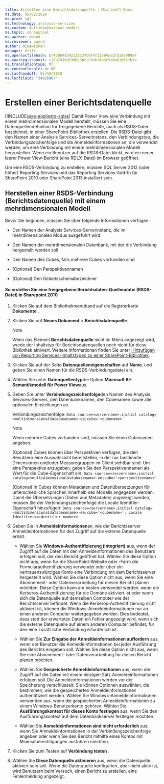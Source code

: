 ```yaml
---
title: Erstellen eine Berichtsdatenquelle | Microsoft Docs
ms.date: 05/02/2018
ms.prod: sql
ms.technology: analysis-services
ms.custom: multidimensional-models
ms.topic: conceptual
ms.author: owend
ms.reviewer: owend
author: minewiskan
manager: kfile
ms.openlocfilehash: bf4b8048392121c37b6f4f13584aa2fd18a90984
ms.sourcegitcommit: c12a7416d1996a3bcce3ebf4a3c9abe61b02fb9e
ms.translationtype: MT
ms.contentlocale: de-DE
ms.lasthandoff: 05/10/2018
ms.locfileid: "34026967"
---
```

# <a name="create-a-report-data-source"></a>Erstellen einer Berichtsdatenquelle
[!INCLUDE[ssas-appliesto-sqlas](../../includes/ssas-appliesto-sqlas.md)]
  Damit Power View eine Verbindung mit einem mehrdimensionalen Modell herstellt, müssen Sie eine Datenquellendefinition für freigegebene Berichte, auch als RSDS-Datei bezeichnet, in einer SharePoint-Bibliothek erstellen. Die RSDS-Datei gibt den Namen einer Analysis Services-Serverinstanz, den Verbindungstyp, die Verbindungszeichenfolge und die Anmeldeinformationen an, die verwendet werden, um eine Verbindung mit einem mehrdimensionalen Modell herzustellen. Wenn ein Benutzer auf die RSDS-Datei klickt, wird ein neuer, leerer Power View-Bericht (eine RDLX-Datei) im Browser geöffnet.  
  
 Um eine RSDS-Verbindung zu erstellen, müssen SQL Server 2012 (oder höher) Reporting Services und das Reporting Services-Add-In für SharePoint 2010 oder SharePoint 2013 installiert sein.  
  
## <a name="create-a-report-data-source-rsds-connection-to-a-multidimensional-model"></a>Herstellen einer RSDS-Verbindung (Berichtsdatenquelle) mit einem mehrdimensionalen Modell  
 Bevor Sie beginnen, müssen Sie über folgende Informationen verfügen:  
  
-   Den Namen der Analysis Services-Serverinstanz, die im mehrdimensionalen Modus ausgeführt wird  
  
-   Den Namen der mehrdimensionalen Datenbank, mit der die Verbindung hergestellt werden soll  
  
-   Den Namen des Cubes, falls mehrere Cubes vorhanden sind  
  
-   (Optional) Den Perspektivennamen  
  
-   (Optional) Den Gebietsschemabezeichner  
  
#### <a name="to-create-a-shared-report-data-source-rsds-file-sharepoint-2010"></a>So erstellen Sie eine freigegebene Berichtsdaten-Quellendatei (RSDS-Datei) in Sharepoint 2010  
  
1.  Klicken Sie auf dem Bibliothekmenüband auf die Registerkarte **Dokumente** .  
  
2.  Klicken Sie auf **Neues Dokument**  > **Berichtsdatenquelle**.  
  
    > [!NOTE]  
    >  Wenn das Element **Berichtsdatenquelle** nicht im Menü angezeigt wird, wurde der Inhaltstyp für Berichtsdatenquellen noch nicht für diese Bibliothek aktiviert. Weitere Informationen finden Sie unter [Hinzufügen von Reporting Services-Inhaltstypen zu einer SharePoint-Bibliothek](../../reporting-services/report-server-sharepoint/add-reporting-services-content-types-to-a-sharepoint-library.md).  
  
3.  Klicken Sie auf der Seite **Datenquelleneigenschaften** auf **Name**, und geben Sie einen Namen für die RSDS-Verbindungsdatei ein.  
  
4.  Wählen Sie unter **Datenquellentyp**die Option **Microsoft BI-Semantikmodell für Power View**aus.  
  
5.  Geben Sie unter **Verbindungszeichenfolge**den Namen des Analysis Services-Servers, den Datenbanknamen, den Cubenamen sowie alle optionalen Einstellungen an.  
  
     Verbindungszeichenfolge: `Data source=<servername>;initial catalog=<multidimensionaldatabasename>-ee;cube='<cubename>’`  
  
    > [!NOTE]  
    >  Wenn mehrere Cubes vorhanden sind, müssen Sie einen Cubenamen angeben.  
  
     (Optional) Cubes können über Perspektiven verfügen, die den Benutzern eine Auswahlsicht bereitstellen, in der nur bestimmte Dimensionen und/oder Measuregruppen im Client sichtbar sind. Um eine Perspektive anzugeben, geben Sie den Perspektivennamen als Wert für die Cube-Eigenschaft ein: `Data source=<servername>;initial catalog=<multidimensionaldatabasename>-ee;cube='<perspectivename>’`  
  
     (Optional) In Cubes können Metadaten und Datenübersetzungen für unterschiedliche Sprachen innerhalb des Modells angegeben werden. Damit die Übersetzungen (Daten und Metadaten) angezeigt werden, müssen Sie der Verbindungszeichenfolge die Locale Identifier-Eigenschaft hinzufügen: `Data source=<servername>;initial catalog=<multidimensionaldatabasename>-ee;cube='<cubename>’; Locale Identifier=<identifier number>`  
  
6.  Geben Sie in **Anmeldeinformationen**an, wie der Berichtsserver Anmeldeinformationen für den Zugriff auf die externe Datenquelle erhält.  
  
    -   Wählen Sie **Windows-Authentifizierung (integriert)** aus, wenn der Zugriff auf die Daten mit den Anmeldeinformationen des Benutzers erfolgen soll, der den Bericht geöffnet hat. Wählen Sie diese Option nicht aus, wenn für die SharePoint-Website oder -Farm die Formularauthentifizierung verwendet oder über ein vertrauenswürdiges Konto eine Verbindung mit dem Berichtsserver hergestellt wird. Wählen Sie diese Option nicht aus, wenn Sie eine Abonnement- oder Datenverarbeitung für diesen Bericht planen möchten. Diese Option kann am besten verwendet werden, wenn die Kerberos-Authentifizierung für die Domäne aktiviert ist oder wenn sich die Datenquelle auf demselben Computer wie der Berichtsserver befindet. Wenn die Kerberos-Authentifizierung nicht aktiviert ist, können die Windows-Anmeldeinformationen nur an einen anderen Computer weitergegeben werden. Dies bedeutet, dass statt der erwarteten Daten ein Fehler angezeigt wird, wenn sich die externe Datenquelle auf einem anderen Computer befindet, für den eine zusätzliche Verbindung erforderlich ist.  
  
    -   Wählen Sie **Zur Eingabe der Anmeldeinformationen auffordern** aus, wenn der Benutzer die Anmeldeinformationen bei jeder Ausführung des Berichts eingeben soll. Wählen Sie diese Option nicht aus, wenn Sie eine Abonnement- oder Datenverarbeitung für diesen Bericht planen möchten.  
  
    -   Wählen Sie **Gespeicherte Anmeldeinformationen** aus, wenn der Zugriff auf die Daten mit einem einzigen Satz Anmeldeinformationen erfolgen soll. Die Anmeldeinformationen werden vor der Speicherung verschlüsselt. Sie können Optionen auswählen, die bestimmen, wie die gespeicherten Anmeldeinformationen authentifiziert werden. Wählen Sie Windows-Anmeldeinformationen verwenden aus, wenn die gespeicherten Anmeldeinformationen zu einem Windows-Benutzerkonto gehören. Wählen Sie **Ausführungskontext für dieses Konto festlegen** aus, wenn Sie den Ausführungskontext auf dem Datenbankserver festlegen möchten.  
  
    -   Wählen Sie **Anmeldeinformationen sind nicht erforderlich** aus, wenn Sie Anmeldeinformationen in der Verbindungszeichenfolge angeben oder wenn Sie den Bericht mithilfe eines Kontos mit Minimalberechtigungen ausführen möchten.  
  
7.  Klicken Sie zum Testen auf **Verbindung testen** .  
  
8.  Wählen Sie **Diese Datenquelle aktivieren** aus, wenn die Datenquelle aktiviert sein soll. Wenn die Datenquelle konfiguriert, aber nicht aktiv ist, wird Benutzern beim Versuch, einen Bericht zu erstellen, eine Fehlermeldung angezeigt.  
  
  
